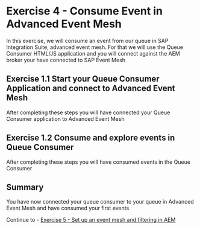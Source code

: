 # Exercise 4 - Consume Event in Advanced Event Mesh

In this exercise, we will consume an event from our queue in SAP Integration Suite, advanced event mesh. For that we will use the Queue Consumer HTML/JS application and you will connect against the AEM broker your have connected to SAP Event Mesh

## Exercise 1.1 Start your Queue Consumer Application and connect to Advanced Event Mesh

After completing these steps you will have connected your Queue Consumer application to Advanced Event Mesh

## Exercise 1.2 Consume and explore events in Queue Consumer 

After completing these steps you will have consumed events in the Queue Consumer

## Summary

You have now connected your queue consumer to your queue in Advanced Event Mesh and have consumed your first events

Continue to - [Exercise 5 - Set up an event mesh and filtering in AEM](../ex5/README.md)



